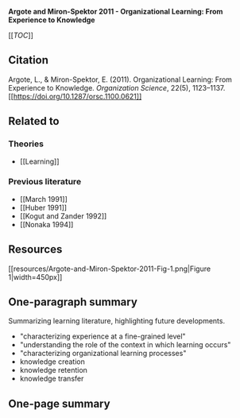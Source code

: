 **Argote and Miron-Spektor 2011 - Organizational Learning: From Experience to Knowledge**

[[_TOC_]]

## Citation
Argote, L., & Miron-Spektor, E. (2011). Organizational Learning: From Experience to Knowledge. *Organization Science*, 22(5), 1123–1137. [[https://doi.org/10.1287/orsc.1100.0621]]

## Related to

### Theories
* [[Learning]]

### Previous literature
* [[March 1991]]
* [[Huber 1991]]
* [[Kogut and Zander 1992]]
* [[Nonaka 1994]]

## Resources
[[resources/Argote-and-Miron-Spektor-2011-Fig-1.png|Figure 1|width=450px]]

## One-paragraph summary

Summarizing learning literature, highlighting future developments. 
* "characterizing experience at a fine-grained level"
* "understanding the role of the context in which learning occurs"
* "characterizing organizational learning processes"
* knowledge creation
* knowledge retention
* knowledge transfer

## One-page summary

